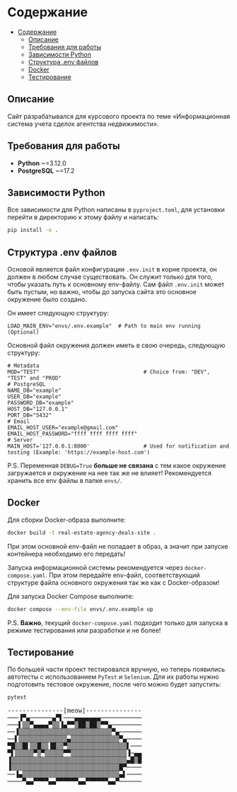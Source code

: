 # Содержание
- [Содержание](#содержание)
  - [Описание](#описание)
  - [Требования для работы](#требования-для-работы)
  - [Зависимости Python](#зависимости-python)
  - [Структура .env файлов](#структура-env-файлов)
  - [Docker](#docker)
  - [Тестирование](#тестирование)

## Описание
Сайт разрабатывался для курсового проекта по теме «Информационная система учета сделок агентства недвижимости».

## Требования для работы
- **Python** ~=3.12.0
- **PostgreSQL** ~=17.2

## Зависимости Python
Все зависимости для Python написаны в `pyproject.toml`, для установки перейти в директорию к этому файлу и написать:
```sh
pip install -e .
```

## Структура .env файлов
Основой является файл конфигурации `.env.init` в корне проекта, он должен в любом случае существовать. Он служит только для того, чтобы указать путь к основному env-файлу.
Сам файл `.env.init` может быть пустым, но важно, чтобы до запуска сайта это основное окружение было создано.

Он имеет следующую структуру:
```env
LOAD_MAIN_ENV="envs/.env.example"  # Path to main env running (Optional)
```

Основной файл окружения должен иметь в свою очередь, следующую структуру: 
```env
# Metadata
MOD="TEST"                                 # Choice from: "DEV", "TEST" and "PROD"
# PostgreSQL
NAME_DB="example"
USER_DB="example"
PASSWORD_DB="example"
HOST_DB="127.0.0.1"
PORT_DB="5432"
# Email
EMAIL_HOST_USER="example@gmail.com"
EMAIL_HOST_PASSWORD="ffff ffff ffff ffff" 
# Server
MAIN_HOST='127.0.0.1:8000'                 # Used for notification and testing (Example: 'https://example-host.com')
```

P.S.
Переменная `DEBUG=True` **больше не связана** с тем какое окружение загружается и окружение на нее так же не влияет!
Рекомендуется хранить все env файлы в папке `envs/`.

## Docker
Для сборки Docker-образа выполните:
```sh
docker build -t real-estate-agency-deals-site .
```
При этом основной env-файл не попадает в образ, а значит при запуске контейнера необходимо его передать!

Запуска информационной системы рекомендуется через `docker-compose.yaml`.
При этом передайте env-файл, соответствующий структуре файла основного окружения так же как с Docker-образом!

Для запуска Docker Compose выполните:
```sh
docker compose --env-file envs/.env.example up
```

P.S. 
**Важно**, текущий `docker-compose.yaml` подходит только для запуска в режиме тестирования или разработки и не более!

## Тестирование
По большей части проект тестировался вручную, но теперь появились автотесты с использованием `PyTest` и `Selenium`.
Для их работы нужно подготовить тестовое окружение, после чего можно будет запустить:
```sh
pytest
```

<pre>
---------------[meow]---------------
───▐▀▄──────▄▀▌───▄▄▄▄▄▄▄─────────── 
───▌▒▒▀▄▄▄▄▀▒▒▐▄▀▀▒██▒██▒▀▀▄──────── 
──▐▒▒▒▒▒▒▒▒▒▒▒▒▒▒▒▒▒▒▒▒▒▒▒▒▒▀▄────── 
──▌▒▒▒▒▒▒▒▒▒▒▒▒▒▄▒▒▒▒▒▒▒▒▒▒▒▒▒▀▄──── 
▀█▒▒█▌▒▒█▒▒▐█▒▒▀▒▒▒▒▒▒▒▒▒▒▒▒▒▒▒▒▌─── 
▀▌▒▒▒▒▒▀▒▀▒▒▒▒▒▀▀▒▒▒▒▒▒▒▒▒▒▒▒▒▒▒▐─▄▄ 
▐▒▒▒▒▒▒▒▒▒▒▒▒▒▒▒▒▒▒▒▒▒▒▒▒▒▒▒▒▒▒▒▄█▒█ 
▐▒▒▒▒▒▒▒▒▒▒▒▒▒▒▒▒▒▒▒▒▒▒▒▒▒▒▒▒▒█▀──── 
──▐▄▒▒▒▒▒▒▒▒▒▒▒▒▒▒▒▒▒▒▒▒▒▒▒▒▒▒▄▌──── 
────▀▄▄▀▀▀▀▄▄▀▀▀▀▀▀▄▄▀▀▀▀▀▀▄▄▀────── 
</pre>
